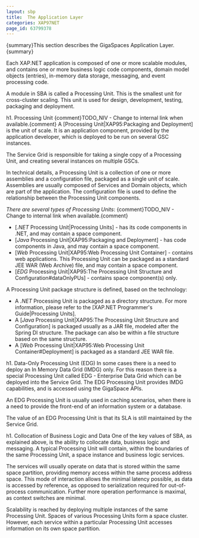 ```yaml
---
layout: sbp
title:  The Application Layer
categories: XAP97NET
page_id: 63799378
---
```


{summary}This section describes the GigaSpaces Application Layer.{summary}

Each XAP.NET application is composed of one or more scalable modules, and contains one or more business logic code components, domain model objects (entries), in-memory data storage, messaging, and event processing code.

A module in SBA is called a Processing Unit. This is the smallest unit for cross-cluster scaling. This unit is used for design, development, testing, packaging and deployment.

h1. Processing Unit
{comment}TODO_NIV - Change to internal link when available.{comment}
A [Processing Unit|XAP95:Packaging and Deployment] is the unit of scale. It is an application component, provided by the application developer, which is deployed to be run on several GSC instances.

The Service Grid is responsible for taking a single copy of a Processing Unit, and creating several instances on multiple GSCs.

In technical details, a Processing Unit is a collection of one or more assemblies and a configuration file, packaged as a single unit of scale. Assemblies are usually composed of Services and Domain objects, which are part of the application. The configuration file is used to define the relationship between the Processing Unit components.

*There are several types of Processing Units*:
{comment}TODO_NIV - Change to internal link when available.{comment}
* [*.NET* Processing Unit|Processing Units] -  has its code components in .NET, and may contain a space component.
* [*Java* Processing Unit|XAP95:Packaging and Deployment] - has code components in Java, and may contain a space component.
* [*Web* Processing Unit|XAP95:Web Processing Unit Container] - contains web applications. This Processing Unit can be packaged as a standard JEE WAR (Web Archive) file, and may contain a space component.
* [*EDG* Processing Unit|XAP95:The Processing Unit Structure and Configuration#dataOnlyPUs] - contains space component(s) only.

A Processing Unit package structure is defined, based on the technology:
* A *.NET* Processing Unit is packaged as a directory structure. For more information, please refer to the [XAP.NET Programmer's Guide|Processing Units].
* A [*Java* Processing Unit|XAP95:The Processing Unit Structure and Configuration] is packaged usually as a JAR file, modeled after the Spring DI structure. The package can also be within a file structure based on the same structure.
* A [*Web* Processing Unit|XAP95:Web Processing Unit Container#Deployment] is packaged as a standard JEE WAR file.

h1. Data-Only Processing Unit (EDG)
In some cases there is a need to deploy an In Memory Data Grid (IMDG) only. For this reason there is a special Processing Unit called EDG - Enterprise Data Grid which can be deployed into the Service Grid. The EDG Processing Unit provides IMDG capabilities, and is accessed using the GigaSpace APIs.

An EDG Processing Unit is usually used in caching scenarios, when there is a need to provide the front-end of an information system or a database.

The value of an EDG Processing Unit is that its SLA is still maintained by the Service Grid.


h1. Collocation of Business Logic and Data
One of the key values of SBA, as explained above, is the ability to collocate data, business logic and messaging. A typical Processing Unit will contain, within the boundaries of the same Processing Unit, a space instance and business logic services.

The services will usually operate on data that is stored within the same space partition, providing memory access within the same process address space. This mode of interaction allows the minimal latency possible, as data is accessed by reference, as opposed to serialization required for out-of-process communication. Further more operation performance is maximal, as context switches are minimal.

Scalability is reached by deploying multiple instances of the same Processing Unit. Spaces of various Processing Units form a space cluster. However, each service within a particular Processing Unit accesses information on its own space partition.
